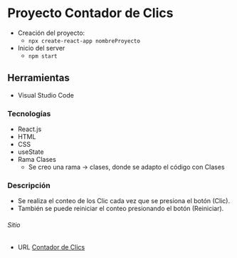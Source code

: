 # Proyecto Contador de Clics
- Creación del proyecto:
    - `npx create-react-app nombreProyecto`
- Inicio del server
    - `npm start`

## Herramientas
- Visual Studio Code

### Tecnologías
- React.js
- HTML
- CSS
- useState
- Rama Clases
    - Se creo una rama -> clases, donde se adapto el código con Clases

### Descripción
- Se realiza el conteo de los Clic cada vez que se presiona el botón (Clic).
- También se puede reiniciar el conteo presionando el botón (Reiniciar).

###### Sitio
- URL [Contador de Clics](https://contador-clic.netlify.app/)